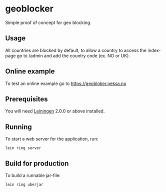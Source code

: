 # geoblocker
Simple proof of concept for geo blocking.

## Usage
All countries are blocked by default, to allow a country to access the index-page go to /admin
and add the country code (ex. NO or UK).

## Online example
To test an online example go to https://geobloker.neksa.no

## Prerequisites
You will need [Leiningen][] 2.0.0 or above installed.

[leiningen]: https://github.com/technomancy/leiningen

## Running
To start a web server for the application, run:

    lein ring server

## Build for production
To build a runnable jar-file:

    lein ring uberjar
